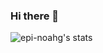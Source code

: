 
### Hi there 👋

![epi-noahg's stats](https://github-readme-stats.vercel.app/api?username=epi-noahg&count_private=true&show_icons=true&theme=transparent)

<!--
**epi-noahg/epi-noahg** is a ✨ _special_ ✨ repository because its `README.md` (this file) appears on your GitHub profile.
Here are some ideas to get you started:
- 🔭 I’m currently working on ...
- 🌱 I’m currently learning ...
- 👯 I’m looking to collaborate on ...
- 🤔 I’m looking for help with ...
- 💬 Ask me about ...
- 📫 How to reach me: ...
- 😄 Pronouns: ...
- ⚡ Fun fact: ...
-->
